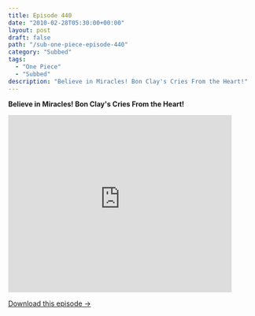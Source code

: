 ```yaml
---
title: Episode 440
date: "2010-02-28T05:30:00+00:00"
layout: post
draft: false
path: "/sub-one-piece-episode-440"
category: "Subbed"
tags:
  - "One Piece"
  - "Subbed"
description: "Believe in Miracles! Bon Clay's Cries From the Heart!"
---
```


**Believe in Miracles! Bon Clay's Cries From the Heart!**

<iframe width="640" height="360" src="https://www.rapidvideo.com/e/G6FRPEQGMC" frameborder="0" marginwidth=0 marginheight=0 scrolling=no allowfullscreen style="max-width:90%;"></iframe>

<a href="http://ouo.io/qs/eCodkFEQ?s=https://www.rapidvideo.com/d/G6FRPEQGMC" class="styled_a">Download this episode →</a>

